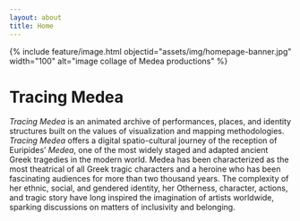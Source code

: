 ```yaml
---
layout: about
title: Home
---
```


{% include feature/image.html objectid="assets/img/homepage-banner.jpg" width="100" alt="image collage of Medea productions" %}

# Tracing Medea

*Tracing Medea* is an animated archive of performances, places, and identity structures built on the values of visualization and mapping methodologies. *Tracing Medea* offers a digital spatio-cultural journey of the reception of Euripides’ *Medea*, one of the most widely staged and adapted ancient Greek tragedies in the modern world. Medea has been characterized as the most theatrical of all Greek tragic characters and a heroine who has been fascinating audiences for more than two thousand years. The complexity of her ethnic, social, and gendered identity, her Otherness, character, actions, and tragic story have long inspired the imagination of artists worldwide, sparking discussions on matters of inclusivity and belonging.
